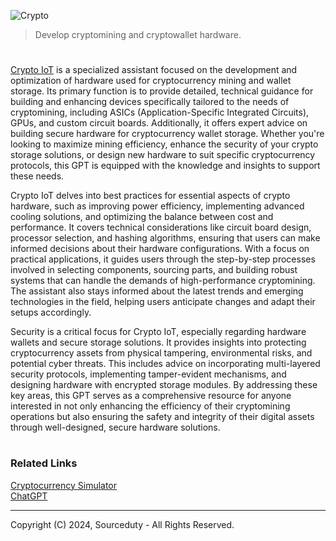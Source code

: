 ![Crypto](https://github.com/user-attachments/assets/5751fed0-16e7-4730-9ddf-3eaaa818f537)

> Develop cryptomining and cryptowallet hardware.

#

[Crypto IoT](https://chatgpt.com/g/g-pZ4YMug58-crypto-iot) is a specialized assistant focused on the development and optimization of hardware used for cryptocurrency mining and wallet storage. Its primary function is to provide detailed, technical guidance for building and enhancing devices specifically tailored to the needs of cryptomining, including ASICs (Application-Specific Integrated Circuits), GPUs, and custom circuit boards. Additionally, it offers expert advice on building secure hardware for cryptocurrency wallet storage. Whether you're looking to maximize mining efficiency, enhance the security of your crypto storage solutions, or design new hardware to suit specific cryptocurrency protocols, this GPT is equipped with the knowledge and insights to support these needs.

Crypto IoT delves into best practices for essential aspects of crypto hardware, such as improving power efficiency, implementing advanced cooling solutions, and optimizing the balance between cost and performance. It covers technical considerations like circuit board design, processor selection, and hashing algorithms, ensuring that users can make informed decisions about their hardware configurations. With a focus on practical applications, it guides users through the step-by-step processes involved in selecting components, sourcing parts, and building robust systems that can handle the demands of high-performance cryptomining. The assistant also stays informed about the latest trends and emerging technologies in the field, helping users anticipate changes and adapt their setups accordingly.

Security is a critical focus for Crypto IoT, especially regarding hardware wallets and secure storage solutions. It provides insights into protecting cryptocurrency assets from physical tampering, environmental risks, and potential cyber threats. This includes advice on incorporating multi-layered security protocols, implementing tamper-evident mechanisms, and designing hardware with encrypted storage modules. By addressing these key areas, this GPT serves as a comprehensive resource for anyone interested in not only enhancing the efficiency of their cryptomining operations but also ensuring the safety and integrity of their digital assets through well-designed, secure hardware solutions.

#
### Related Links

[Cryptocurrency Simulator](https://github.com/sourceduty/Cryptocurrency_Simulator)
<br>
[ChatGPT](https://github.com/sourceduty/ChatGPT)

***
Copyright (C) 2024, Sourceduty - All Rights Reserved.
